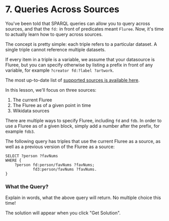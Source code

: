 # 7. Queries Across Sources

You've been told that SPARQL queries can allow you to query across sources, and that the `fd:` in front of predicates meant `Fluree`. Now, it's time to actually learn how to query across sources.

The concept is pretty simple: each triple refers to a particular dataset. A single triple cannot reference multiple datasets.

If every item in a triple is a variable, we assume that your datasource is Fluree, but you can specify otherwise by listing a prefix in front of any variable, for example `?creator fd:?label ?artwork`.

The most up-to-date list of <a href="/docs/query/sparql#sources" target="_blank">supported sources is available here</a>.

In this lesson, we'll focus on three sources:

1. The current Fluree
2. The Fluree as of a given point in time
3. Wikidata sources

There are multiple ways to specify Fluree, including `fd` and `fdb`. In order to use a Fluree as of a given block, simply add a number after the prefix, for example `fdb3`.

The following query has triples that use the current Fluree as a source, as well as a previous version of the Fluree as a source:

```sparql
SELECT ?person ?favNums
WHERE {
    ?person fd:person/favNums ?favNums;
            fd3:person/favNums ?favNums.
}
```

<div class="challenge">
<h3>What the Query?</h3>
<p>Explain in words, what the above query will return. No multiple choice this time!</p>
<p>The solution will appear when you click "Get Solution".</p>
</div>
